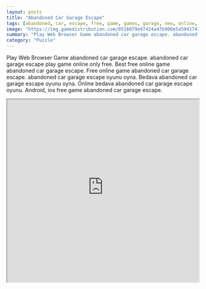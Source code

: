 ```yaml
---
layout: posts
title: "Abandoned Car Garage Escape"
tags: [abandoned, car, escape, free, game, games, garage, new, online, play, skill, download, eight, free, online, games, oyna, game, free, games, play, play, games]
image: "https://img.gamedistribution.com/0516079e97424a47b900e5a5941741d2.jpg"
summary: "Play Web Browser Game abandoned car garage escape. abandoned car garage escape play game online only free. Best free online game abandoned car garage escape. Free online game abandoned car garage escape. abandoned car garage escape oyunu oyna. Bedava abandoned car garage escape oyunu oyna. Online bedava abandoned car garage escape oyunu. Android, ios free game abandoned car garage escape."
category: "Puzzle"
---
```


Play Web Browser Game abandoned car garage escape. abandoned car garage escape play game online only free. Best free online game abandoned car garage escape. Free online game abandoned car garage escape. abandoned car garage escape oyunu oyna. Bedava abandoned car garage escape oyunu oyna. Online bedava abandoned car garage escape oyunu. Android, ios free game abandoned car garage escape.

<iframe width="100%" height="480px;" src="https://flash.gamedistribution.com?game=0516079e97424a47b900e5a5941741d2"></iframe>